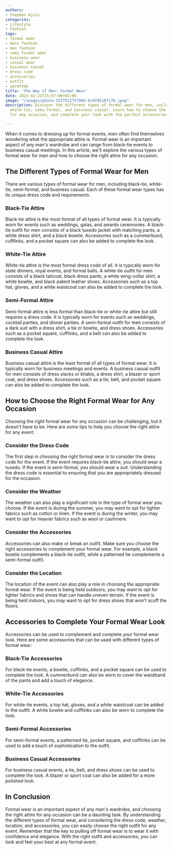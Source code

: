 ```yaml
---
authors:
- Stephen Ajulu
categories:
- Lifestyle
- Fashion
tags:
- formal wear
- mens fashion
- men fashion
- semi formal wear
- business wear
- casual wear
- business casual
- dress code
- accessories
- outfit
- wardrobe
title: 'The Way of Men: Formal Wear'
date: 2023-02-23T15:57:00+03:00
image: "/images/photo-1577511757985-6c9f8518fc7b.jpeg"
description: Discover the different types of formal wear for men, including black-tie,
  white-tie, semi-formal, and business casual. Learn how to choose the right attire
  for any occasion, and complete your look with the perfect accessories.

---
```

When it comes to dressing up for formal events, men often find themselves wondering what the appropriate attire is. Formal wear is an important aspect of any man's wardrobe and can range from black-tie events to business casual meetings. In this article, we'll explore the various types of formal wear for men and how to choose the right attire for any occasion.

## The Different Types of Formal Wear for Men

There are various types of formal wear for men, including black-tie, white-tie, semi-formal, and business casual. Each of these formal wear types has its unique dress code and requirements.

### Black-Tie Attire

Black-tie attire is the most formal of all types of formal wear. It is typically worn for events such as weddings, galas, and awards ceremonies. A black-tie outfit for men consists of a black tuxedo jacket with matching pants, a white dress shirt, and a black bowtie. Accessories such as a cummerbund, cufflinks, and a pocket square can also be added to complete the look.

### White-Tie Attire

White-tie attire is the most formal dress code of all. It is typically worn for state dinners, royal events, and formal balls. A white-tie outfit for men consists of a black tailcoat, black dress pants, a white wing-collar shirt, a white bowtie, and black patent leather shoes. Accessories such as a top hat, gloves, and a white waistcoat can also be added to complete the look.

### Semi-Formal Attire

Semi-formal attire is less formal than black-tie or white-tie attire but still requires a dress code. It is typically worn for events such as weddings, cocktail parties, and dinner parties. A semi-formal outfit for men consists of a dark suit with a dress shirt, a tie or bowtie, and dress shoes. Accessories such as a pocket square, cufflinks, and a belt can also be added to complete the look.

### Business Casual Attire

Business casual attire is the least formal of all types of formal wear. It is typically worn for business meetings and events. A business casual outfit for men consists of dress slacks or khakis, a dress shirt, a blazer or sport coat, and dress shoes. Accessories such as a tie, belt, and pocket square can also be added to complete the look.

## How to Choose the Right Formal Wear for Any Occasion

Choosing the right formal wear for any occasion can be challenging, but it doesn't have to be. Here are some tips to help you choose the right attire for any event:

### Consider the Dress Code

The first step in choosing the right formal wear is to consider the dress code for the event. If the event requires black-tie attire, you should wear a tuxedo. If the event is semi-formal, you should wear a suit. Understanding the dress code is essential to ensuring that you are appropriately dressed for the occasion.

### Consider the Weather

The weather can also play a significant role in the type of formal wear you choose. If the event is during the summer, you may want to opt for lighter fabrics such as cotton or linen. If the event is during the winter, you may want to opt for heavier fabrics such as wool or cashmere.

### Consider the Accessories

Accessories can also make or break an outfit. Make sure you choose the right accessories to complement your formal wear. For example, a black bowtie complements a black-tie outfit, while a patterned tie complements a semi-formal outfit.

### Consider the Location

The location of the event can also play a role in choosing the appropriate formal wear. If the event is being held outdoors, you may want to opt for lighter fabrics and shoes that can handle uneven terrain. If the event is being held indoors, you may want to opt for dress shoes that won't scuff the floors.

## Accessories to Complete Your Formal Wear Look

Accessories can be used to complement and complete your formal wear look. Here are some accessories that can be used with different types of formal wear:

### Black-Tie Accessories

For black-tie events, a bowtie, cufflinks, and a pocket square can be used to complete the look. A cummerbund can also be worn to cover the waistband of the pants and add a touch of elegance.

### White-Tie Accessories

For white-tie events, a top hat, gloves, and a white waistcoat can be added to the outfit. A white bowtie and cufflinks can also be worn to complete the look.

### Semi-Formal Accessories

For semi-formal events, a patterned tie, pocket square, and cufflinks can be used to add a touch of sophistication to the outfit.

### Business Casual Accessories

For business casual events, a tie, belt, and dress shoes can be used to complete the look. A blazer or sport coat can also be added for a more polished look.

## In Conclusion

Formal wear is an important aspect of any man's wardrobe, and choosing the right attire for any occasion can be a daunting task. By understanding the different types of formal wear, and considering the dress code, weather, location, and accessories, you can easily choose the right outfit for any event. Remember that the key to pulling off formal wear is to wear it with confidence and elegance. With the right outfit and accessories, you can look and feel your best at any formal event.
